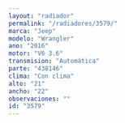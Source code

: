 ```yaml
---
layout: "radiador"
permalink: "/radiadores/3579/"
marca: "Jeep"
modelo: "Wrangler"
ano: "2016"
motor: "V6 3.6"
transmision: "Automática"
parte: "438146"
clima: "Con clima"
alto: "21"
ancho: "22"
observaciones: ""
id: "3579"
---
```



